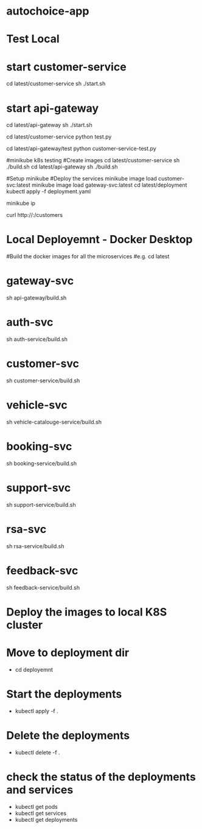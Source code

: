 # autochoice-app

# Test Local

# start customer-service
cd latest/customer-service
sh ./start.sh

#  start api-gateway
cd latest/api-gateway
sh ./start.sh

cd latest/customer-service
python test.py

cd latest/api-gateway/test
python customer-service-test.py


#minikube k8s testing
#Create images
cd latest/customer-service
sh ./build.sh
cd latest/api-gateway
sh ./build.sh

#Setup minikube
#Deploy the services
minikube image load customer-svc:latest
minikube image load gateway-svc:latest
cd latest/deployment
kubectl apply -f deployment.yaml

minikube ip

curl http://<minikube ip>:<port-defined-in-the-deployement-file>/customers


# Local Deployemnt - Docker Desktop

#Build the docker images for all the microservices
#e.g. 
cd latest
# gateway-svc
sh api-gateway/build.sh
# auth-svc
sh auth-service/build.sh
# customer-svc
sh customer-service/build.sh
# vehicle-svc
sh vehicle-catalouge-service/build.sh
# booking-svc
sh booking-service/build.sh
# support-svc
sh support-service/build.sh
# rsa-svc
sh rsa-service/build.sh
# feedback-svc
sh feedback-service/build.sh

# Deploy the images to local K8S cluster
# Move to deployment dir
* cd deployemnt
# Start the deployments 
* kubectl apply -f .
# Delete the deployments
* kubectl delete -f .
# check the status of the deployments and services 
* kubectl get pods
* kubectl get services
* kubectl get deployments




